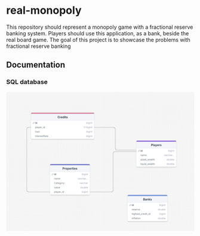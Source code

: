 # real-monopoly

This repository should represent a monopoly game with a fractional reserve banking system. Players should use this application, as a bank, beside the real board game. The goal of this project is to showcase the problems with fractional reserve banking

## Documentation

### SQL database

![alt text](image.png)
